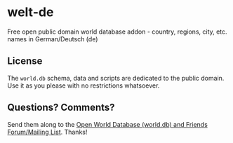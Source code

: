 # welt-de

Free open public domain world database addon - country, regions, city, etc. names in German/Deutsch (de)




## License

The `world.db` schema, data and scripts are dedicated to the public domain.
Use it as you please with no restrictions whatsoever.

## Questions? Comments?

Send them along to the [Open World Database (world.db) and Friends Forum/Mailing List](http://groups.google.com/group/openmundi). 
Thanks!
